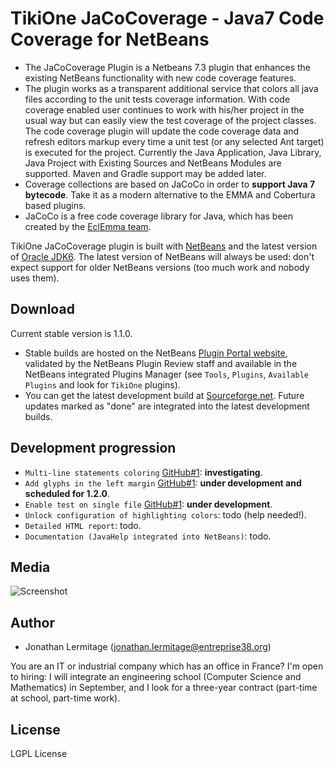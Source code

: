 # TikiOne JaCoCoverage - Java7 Code Coverage for NetBeans

* The JaCoCoverage Plugin is a Netbeans 7.3 plugin that enhances the existing NetBeans functionality with new code coverage features.<br>
* The plugin works as a transparent additional service that colors all java files according to the unit tests coverage information. With
code coverage enabled user continues to work with his/her project in the usual way but can easily view the test coverage of the project
classes.<br>The code coverage plugin will update the code coverage data and refresh editors markup every time a unit test (or any selected
Ant target) is executed for the project. Currently the Java Application, Java Library, Java Project with Existing Sources and NetBeans
Modules are supported. Maven and Gradle support may be added later.
* Coverage collections are based on JaCoCo in order to **support Java 7 bytecode**. Take it as a modern alternative to the EMMA and
Cobertura based plugins.
* JaCoCo is a free code coverage library for Java, which has been created by the [EclEmma team](http://www.eclemma.org/jacoco/).

TikiOne JaCoCoverage plugin is built with [NetBeans](http://netbeans.org) and the latest version of
[Oracle JDK6](http://www.oracle.com/technetwork/java/javase/downloads/index.html). The latest version of NetBeans will always be used:
don't expect support for older NetBeans versions (too much work and nobody uses them).

## Download

Current stable version is 1.1.0.

* Stable builds are hosted on the NetBeans [Plugin Portal website](http://plugins.netbeans.org/plugin/48570/tikione-jacocoverage),
validated by the NetBeans Plugin Review staff and available in the NetBeans integrated Plugins Manager (see ``Tools``, ``Plugins``,
``Available Plugins`` and look for ``TikiOne`` plugins).
* You can get the latest development build at [Sourceforge.net](https://sourceforge.net/projects/nbjacoco/files/latest_dev_build/).
Future updates marked as "done" are integrated into the latest development builds.

## Development progression

* ``Multi-line statements coloring`` [GitHub#1](https://github.com/jonathanlermitage/tikione-jacocoverage/issues/1): **investigating**.
* ``Add glyphs in the left margin`` [GitHub#1](https://github.com/jonathanlermitage/tikione-jacocoverage/issues/1): **under development
and scheduled for 1.2.0**.
* ``Enable test on single file`` [GitHub#1](https://github.com/jonathanlermitage/tikione-jacocoverage/issues/1): **under development**.
* ``Unlock configuration of highlighting colors``: todo (help needed!).
* ``Detailed HTML report``: todo.
* ``Documentation (JavaHelp integrated into NetBeans)``: todo.

## Media

![Screenshot](http://netbeanscolors.org/files/jacococoverage.png)

## Author
* Jonathan Lermitage (<jonathan.lermitage@entreprise38.org>)

You are an IT or industrial company which has an office in France? I'm open to hiring: I will integrate an engineering school (Computer
Science and Mathematics) in September, and I look for a three-year contract (part-time at school, part-time work).

## License

LGPL License
